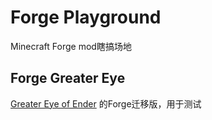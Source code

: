 # Forge Playground
Minecraft Forge mod瞎搞场地

## Forge Greater Eye
[Greater Eye of Ender](https://www.curseforge.com/minecraft/mc-mods/greater-eye-of-ender-fabric/files) 的Forge迁移版，用于测试
